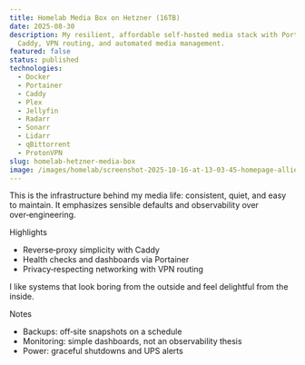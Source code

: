 ```yaml
---
title: Homelab Media Box on Hetzner (16TB)
date: 2025-08-30
description: My resilient, affordable self‑hosted media stack with Portainer,
  Caddy, VPN routing, and automated media management.
featured: false
status: published
technologies:
  - Docker
  - Portainer
  - Caddy
  - Plex
  - Jellyfin
  - Radarr
  - Sonarr
  - Lidarr
  - qBittorrent
  - ProtonVPN
slug: homelab-hetzner-media-box
image: /images/homelab/screenshot-2025-10-16-at-13-03-45-homepage-allie-cat-cinema.png
---
```


This is the infrastructure behind my media life: consistent, quiet, and easy to maintain. It emphasizes sensible defaults and observability over over‑engineering.

Highlights

- Reverse‑proxy simplicity with Caddy
- Health checks and dashboards via Portainer
- Privacy‑respecting networking with VPN routing

I like systems that look boring from the outside and feel delightful from the inside.

Notes

- Backups: off‑site snapshots on a schedule
- Monitoring: simple dashboards, not an observability thesis
- Power: graceful shutdowns and UPS alerts
